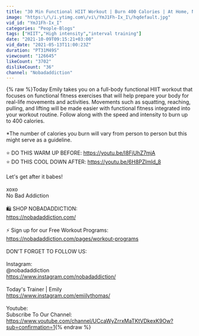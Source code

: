 ```yaml
---
title: "30 Min Functional HIIT Workout | Burn 400 Calories | At Home, No Equipment, No Repeats"
image: "https:\/\/i.ytimg.com\/vi\/YmJ1Fh-Ix_I\/hqdefault.jpg"
vid_id: "YmJ1Fh-Ix_I"
categories: "People-Blogs"
tags: ["HIIT","High intensity","interval training"]
date: "2021-10-09T09:15:21+03:00"
vid_date: "2021-05-13T11:00:23Z"
duration: "PT31M49S"
viewcount: "126645"
likeCount: "3702"
dislikeCount: "36"
channel: "Nobadaddiction"
---
```

{% raw %}Today Emily takes you on a full-body functional HIIT workout that focuses on functional fitness exercises that will help prepare your body for real-life movements and activities. Movements such as squatting, reaching, pulling, and lifting will be made easier with functional fitness integrated into your workout routine. Follow along with the speed and intensity to burn up to 400 calories. <br /><br /> *The number of calories you burn will vary from person to person but this might serve as a guideline.<br /><br />⭐️  DO THIS WARM UP BEFORE: <a rel="nofollow" target="blank" href="https://youtu.be/I8FjUhZ7mjA​">https://youtu.be/I8FjUhZ7mjA​</a> <br />⭐️  DO THIS COOL DOWN AFTER: <a rel="nofollow" target="blank" href="https://youtu.be/6H8PZImld_8">https://youtu.be/6H8PZImld_8</a><br /><br />Let's get after it babes!<br /><br />xoxo<br />No Bad Addiction<br /><br />🛍 SHOP NOBADADDICTION:<br /><a rel="nofollow" target="blank" href="https://nobadaddiction.com/">https://nobadaddiction.com/</a>  <br /><br />⚡️ Sign up for our Free Workout Programs:<br /><a rel="nofollow" target="blank" href="https://nobadaddiction.com/pages/workout-programs">https://nobadaddiction.com/pages/workout-programs</a> <br /><br />DON'T FORGET TO FOLLOW US:<br /><br />Instagram:<br />@nobadaddiction<br /><a rel="nofollow" target="blank" href="https://www.instagram.com/nobadaddiction/">https://www.instagram.com/nobadaddiction/</a> <br /><br />Today's Trainer | Emily <br /><a rel="nofollow" target="blank" href="https://www.instagram.com/emiilythomas/">https://www.instagram.com/emiilythomas/</a><br /><br />Youtube:<br />Subscribe To Our Channel: <a rel="nofollow" target="blank" href="https://www.youtube.com/channel/UCcaWyZrrxMaTKtVDkexK9Ow?sub=confirmation=1">https://www.youtube.com/channel/UCcaWyZrrxMaTKtVDkexK9Ow?sub=confirmation=1</a>{% endraw %}
